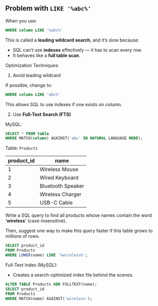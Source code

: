## Problem with `LIKE '%abc%'`

When you use:

```sql
WHERE column LIKE '%abc%'
```

This is called a **leading wildcard search**, and it’s slow because:

- SQL can’t use **indexes** effectively — it has to scan every row.
- It behaves like a **full table scan**.

Optimization Techniques:

1. Avoid leading wildcard

If possible, change to:

```sql
WHERE column LIKE 'abc%'
```

This allows SQL to use indexes if one exists on column.

2. Use **Full-Text Search (FTS)**

MySQL:

```sql
SELECT * FROM table
WHERE MATCH(column) AGAINST('abc' IN NATURAL LANGUAGE MODE);
```

Table: `Products`

| product_id | name              |
| ---------- | ----------------- |
| 1          | Wireless Mouse    |
| 2          | Wired Keyboard    |
| 3          | Bluetooth Speaker |
| 4          | Wireless Charger  |
| 5          | USB-C Cable       |

Write a SQL query to find all products whose names contain the word '**wireless**' (case-insensitive).

Then, suggest one way to make this query faster if this table grows to millions of rows.

```sql
SELECT product_id
FROM Products
WHERE LOWER(name) LIKE '%wireless%';
```

Full-Text Index (MySQL):

- Creates a search-optimized index file behind the scenes.

```sql
ALTER TABLE Products ADD FULLTEXT(name);
SELECT product_id
FROM Products
WHERE MATCH(name) AGAINST('wireless');
```
